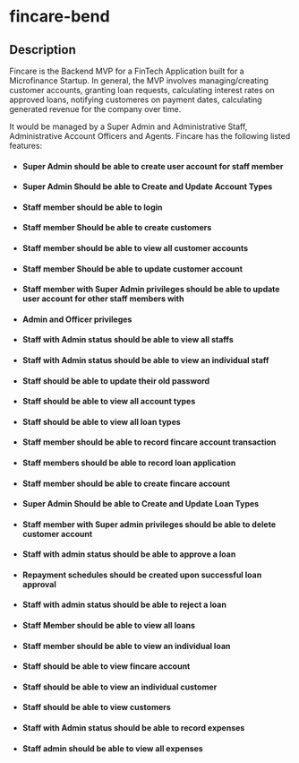 # fincare-bend

## Description

Fincare is the Backend MVP for a FinTech Application built for a Microfinance Startup.
In general, the MVP involves managing/creating customer accounts, granting loan requests, calculating interest rates on approved loans, notifying customeres on payment dates, calculating generated revenue for the company over time.

It would be managed by a Super Admin and Administrative Staff, Administrative Account Officers and Agents.
Fincare has the following listed features:

- #### Super Admin should be able to create user account for staff member
- #### Super Admin Should be able to Create and Update Account Types
- #### Staff member should be able to login
- #### Staff member Should be able to create customers
- #### Staff member should be able to view all customer accounts
- #### Staff member Should be able to update customer account
- #### Staff member with Super Admin privileges should be able to update user account for other staff members with
- #### Admin and Officer privileges
- #### Staff with Admin status should be able to view all staffs
- #### Staff with Admin status should be able to view an individual staff
- #### Staff should be able to update their old password
- #### Staff should be able to view all account types
- #### Staff should be able to view all loan types
- #### Staff member should be able to record fincare account transaction
- #### Staff members should be able to record loan application
- #### Staff member should be able to create fincare account
- #### Super Admin Should be able to Create and Update Loan Types
- #### Staff member with Super admin privileges should be able to delete customer account
- #### Staff with admin status should be able to approve a loan
- #### Repayment schedules should be created upon successful loan approval
- #### Staff with admin status should be able to reject a loan
- #### Staff Member should be able to view all loans
- #### Staff member should be able to view an individual loan
- #### Staff should be able to view fincare account
- #### Staff should be able to view an individual customer
- #### Staff should be able to view customers
- #### Staff with Admin status should be able to record expenses
- #### Staff admin should be able to view all expenses
